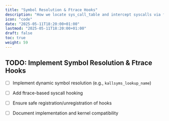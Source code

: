 ```yaml
---
title: "Symbol Resolution & Ftrace Hooks"
description: "How we locate sys_call_table and intercept syscalls via ftrace"
icon: "code"
date: "2025-05-11T18:20:00+01:00"
lastmod: "2025-05-11T18:20:00+01:00"
draft: false
toc: true
weight: 59
---
```


## TODO: Implement Symbol Resolution & Ftrace Hooks

- [ ] Implement dynamic symbol resolution (e.g., `kallsyms_lookup_name`)
- [ ] Add ftrace-based syscall hooking
- [ ] Ensure safe registration/unregistration of hooks
- [ ] Document implementation and kernel compatibility


